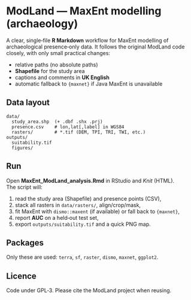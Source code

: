 # ModLand — MaxEnt modelling (archaeology)

A clear, single‑file **R Markdown** workflow for MaxEnt modelling of archaeological presence‑only data.
It follows the original ModLand code closely, with only small practical changes:

- relative paths (no absolute paths)
- **Shapefile** for the study area
- captions and comments in **UK English**
- automatic fallback to `{maxnet}` if Java MaxEnt is unavailable

## Data layout
```
data/
  study_area.shp  (+ .dbf .shx .prj)
  presence.csv    # lon,lat[,label] in WGS84
  rasters/        # *.tif (DEM, TPI, TRI, TWI, etc.)
outputs/
  suitability.tif
  figures/
```

## Run
Open **MaxEnt_ModLand_analysis.Rmd** in RStudio and *Knit* (HTML).  
The script will:
1) read the study area (Shapefile) and presence points (CSV),  
2) stack all rasters in `data/rasters/`, align/crop/mask,  
3) fit MaxEnt with `dismo::maxent` (if available) or fall back to `{maxnet}`,  
4) report **AUC** on a held‑out test set,  
5) export `outputs/suitability.tif` and a quick PNG map.

## Packages
Only these are used: `terra`, `sf`, `raster`, `dismo`, `maxnet`, `ggplot2`.

## Licence
Code under GPL‑3. Please cite the ModLand project when reusing.
